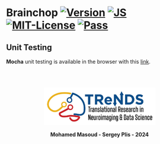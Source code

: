 
# Brainchop  [![Version](https://img.shields.io/badge/Version-3.4.0-brightgreen)]() [![JS ](https://img.shields.io/badge/Types-JavaScript-blue)]()  [![MIT-License ](https://img.shields.io/badge/license-MIT-green)](https://github.com/neuroneural/brainchop/blob/master/LICENSE) [![Pass ](https://img.shields.io/badge/Pass-OK-green)](./runner.html)




## Unit Testing

**Mocha** unit testing is available in the browser with this [link](./runner.html).


<br />
<br />
<div align="center">

<img src='../css/logo/TReNDS_logo.jpg' width='300' height='100'></img>

**Mohamed Masoud - Sergey Plis - 2024**
</div>
